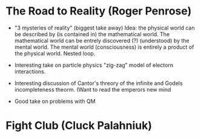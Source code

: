 # The Road to Reality (Roger Penrose)

   - "3 mysteries of reality" (biggest take away) 
      Idea: the physical world can be described by (is contained in) the mathematical world. 
      The mathematical world can be entrely discovered (?) (understood) by the mental world.
      The  mental world (consciousness) is entirely a product of the physical world. 
      Nested loop. 

   - Interesting take on particle physics "zig-zag" model of electorn interactions.
 
   - Interesting discussion of Cantor's threory of the infinite and Godels incompleteness theorm.
       (Want to read the emperors new mind

   - Good take on problems with QM



# Fight Club (Cluck Palahniuk)